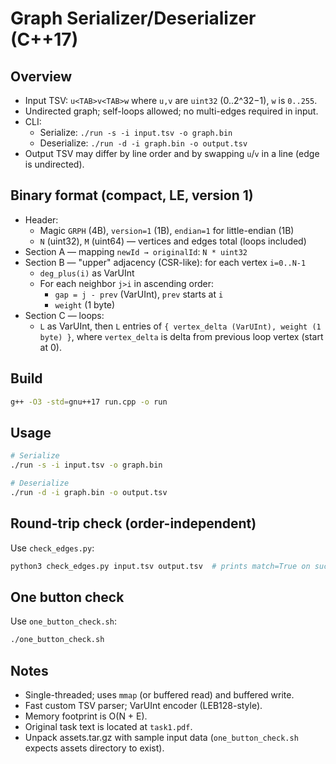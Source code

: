 # Graph Serializer/Deserializer (C++17)

## Overview
- Input TSV: `u<TAB>v<TAB>w` where `u,v` are `uint32` (0..2^32−1), `w` is `0..255`.
- Undirected graph; self-loops allowed; no multi-edges required in input.
- CLI:
  - Serialize: `./run -s -i input.tsv -o graph.bin`
  - Deserialize: `./run -d -i graph.bin -o output.tsv`
- Output TSV may differ by line order and by swapping `u`/`v` in a line (edge is undirected).

## Binary format (compact, LE, version 1)
- Header:
  - Magic `GRPH` (4B), `version=1` (1B), `endian=1` for little-endian (1B)
  - `N` (uint32), `M` (uint64) — vertices and edges total (loops included)
- Section A — mapping `newId → originalId`: `N * uint32`
- Section B — "upper" adjacency (CSR-like): for each vertex `i=0..N-1`
  - `deg_plus(i)` as VarUInt
  - For each neighbor `j>i` in ascending order:
    - `gap = j - prev` (VarUInt), `prev` starts at `i`
    - `weight` (1 byte)
- Section C — loops:
  - `L` as VarUInt, then `L` entries of `{ vertex_delta (VarUInt), weight (1 byte) }`, where `vertex_delta` is delta from previous loop vertex (start at 0).

## Build
```bash
g++ -O3 -std=gnu++17 run.cpp -o run
```

## Usage
```bash
# Serialize
./run -s -i input.tsv -o graph.bin

# Deserialize
./run -d -i graph.bin -o output.tsv
```

## Round-trip check (order-independent)
Use `check_edges.py`:
```bash
python3 check_edges.py input.tsv output.tsv  # prints match=True on success
```

## One button check

Use `one_button_check.sh`:
```bash
./one_button_check.sh
```

## Notes
- Single-threaded; uses `mmap` (or buffered read) and buffered write.
- Fast custom TSV parser; VarUInt encoder (LEB128-style).
- Memory footprint is O(N + E).
- Original task text is located at `task1.pdf`.
- Unpack assets.tar.gz with sample input data (`one_button_check.sh` expects assets directory to exist).
